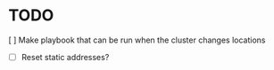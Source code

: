 # TODO
[ ] Make playbook that can be run when the cluster changes locations
 - [ ] Reset static addresses?
